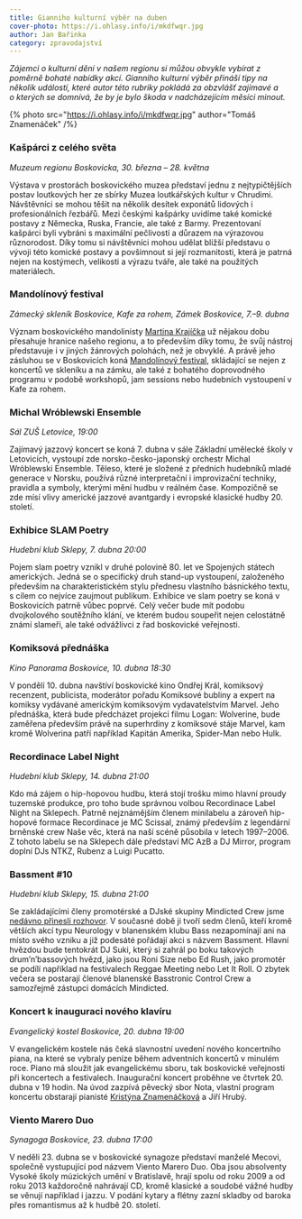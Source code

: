 ```yaml
---
title: Gianniho kulturní výběr na duben
cover-photo: https://i.ohlasy.info/i/mkdfwqr.jpg
author: Jan Bařinka
category: zpravodajství
---
```


*Zájemci o kulturní dění v našem regionu si můžou obvykle vybírat z poměrně bohaté nabídky akcí. Gianniho kulturní výběr přináší tipy na několik událostí, které autor této rubriky pokládá za obzvlášť zajímavé a o kterých se domnívá, že by je bylo škoda v nadcházejícím měsíci minout.*

{% photo src="https://i.ohlasy.info/i/mkdfwqr.jpg" author="Tomáš Znamenáček" /%}

### Kašpárci z celého světa

*Muzeum regionu Boskovicka, 30. března – 28. května*

Výstava v prostorách boskovického muzea představí jednu z nejtypičtějších postav loutkových her ze sbírky Muzea loutkářských kultur v Chrudimi. Návštěvníci se mohou těšit na několik desítek exponátů lidových i profesionálních řezbářů. Mezi českými kašpárky uvidíme také komické postavy z Německa, Ruska, Francie, ale také z Barmy. Prezentovaní kašpárci byli vybráni s maximální pečlivostí a důrazem na výrazovou různorodost. Díky tomu si návštěvníci mohou udělat bližší představu o vývoji této komické postavy a povšimnout si její rozmanitosti, která je  patrná nejen na kostýmech, velikosti a výrazu tváře, ale také na použitých materiálech.

### Mandolínový festival

*Zámecký skleník Boskovice, Kafe za rohem, Zámek Boskovice, 7.–9. dubna*

Význam boskovického mandolinisty [Martina Krajíčka](http://www.ohlasy.info/clanky/2016/04/rozhovor-krajicek.html) už nějakou dobu přesahuje hranice našeho regionu, a to především díky tomu, že svůj nástroj představuje i v jiných žánrových polohách, než je obvyklé. A právě jeho zásluhou se v Boskovicích koná [Mandolínový festival](http://www.ohlasy.info/clanky/2017/03/mandolinovy-festival.html), skládající se nejen z koncertů ve skleníku a na zámku, ale také z bohatého doprovodného programu v podobě workshopů, jam sessions nebo hudebních vystoupení v Kafe za rohem. 

### Michal Wróblewski Ensemble

*Sál ZUŠ Letovice, 19:00*

Zajímavý jazzový koncert se koná 7. dubna v sále Základní umělecké školy v Letovicích, vystoupí zde norsko-česko-japonský orchestr Michal Wróblewski Ensemble. Těleso, které je složené z předních hudebníků mladé generace v Norsku, používá různé interpretační i improvizační techniky, pravidla a symboly, kterými mění hudbu v reálném čase. Kompozičně se zde mísí vlivy americké jazzové avantgardy i evropské klasické hudby 20. století.

### Exhibice SLAM Poetry

*Hudební klub Sklepy, 7. dubna 20:00*

Pojem slam poetry vznikl v druhé polovině 80. let ve Spojených státech amerických. Jedná se o specifický druh stand-up vystoupení, založeného především na charakteristickém stylu přednesu vlastního básnického textu, s cílem co nejvíce zaujmout publikum. Exhibice ve slam poetry se koná v Boskovicích patrně vůbec poprvé. Celý večer bude mít podobu dvojkolového soutěžního klání, ve kterém budou soupeřit nejen celostátně známí slameři, ale také odvážlivci z řad boskovické veřejnosti.

### Komiksová přednáška

*Kino Panorama Boskovice, 10. dubna 18:30*

V pondělí 10. dubna navštíví boskovické kino Ondřej Král, komiksový recenzent, publicista, moderátor pořadu Komiksové bubliny a expert na komiksy vydávané americkým komiksovým vydavatelstvím Marvel. Jeho přednáška, která bude předcházet projekci filmu Logan: Wolverine, bude zaměřena především právě na superhrdiny z komiksové stáje Marvel, kam kromě Wolverina patří například Kapitán Amerika, Spider-Man nebo Hulk.

### Recordinace Label Night

*Hudební klub Sklepy, 14. dubna 21:00*

Kdo má zájem o hip-hopovou hudbu, která stojí trošku mimo hlavní proudy tuzemské produkce, pro toho bude správnou volbou Recordinace Label Night na Sklepech. Patrně nejznámějším členem minilabelu a zároveň hip-hopové formace Recordinace je MC Scissal, známý především z legendární brněnské crew Naše věc, která na naší scéně působila v letech 1997–2006. Z tohoto labelu se na Sklepech dále představí MC AzB a DJ Mirror, program doplní DJs NTKZ, Rubenz a Luigi Pucatto.

### Bassment #10

*Hudební klub Sklepy, 15. dubna 21:00*

Se zakládajícími členy promotérské a DJské skupiny Mindicted Crew jsme [nedávno přinesli rozhovor](http://www.ohlasy.info/clanky/2017/01/rozhovor-mindicted.html). V současné době ji tvoří sedm členů, kteří kromě větších akcí typu Neurology v blanenském klubu Bass nezapomínají ani na místo svého vzniku a již podesáté pořádají akci s názvem Bassment. Hlavní hvězdou bude tentokrát DJ Suki, který si zahrál po boku takových drum’n’bassových hvězd, jako jsou Roni Size nebo Ed Rush, jako promotér se podílí například na festivalech Reggae Meeting nebo Let It Roll. O zbytek večera se postarají členové blanenské Basstronic Control Crew a samozřejmě zástupci domácích Mindicted.

### Koncert k inauguraci nového klavíru

*Evangelický kostel Boskovice, 20. dubna 19:00*

V evangelickém kostele nás čeká slavnostní uvedení nového koncertního piana, na které se vybraly peníze během adventních koncertů v minulém roce. Piano má sloužit jak evangelickému sboru, tak boskovické veřejnosti při koncertech a festivalech. Inaugurační koncert proběhne ve čtvrtek 20. dubna v 19 hodin. Na úvod zazpívá pěvecký sbor Nota, vlastní program koncertu obstarají pianisté [Kristýna Znamenáčková](http://www.ohlasy.info/clanky/2015/12/rozhovor-znamenackova.html) a Jiří Hrubý.

### Viento Marero Duo

*Synagoga Boskovice, 23. dubna 17:00*

V neděli 23. dubna se v boskovické synagoze představí manželé Mecovi, společně vystupující pod názvem Viento Marero Duo. Oba jsou absolventy Vysoké školy múzických umění v Bratislavě, hrají spolu od roku 2009 a od roku 2013 každoročně nahrávají CD, kromě klasické a soudobé vážné hudby se věnují například i jazzu. V podání kytary a flétny zazní skladby od baroka přes romantismus až k hudbě 20. století.
